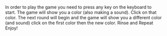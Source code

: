 In order to play the game you need to press any key on the keyboard to start. 
The game will show you a color (also making a sound). Click on that color.
The next round will begin and the game will show you a different color (and sound) click on the first color then the new color.
Rinse and Repeat
Enjoy!
